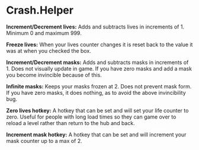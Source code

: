 # Crash.Helper

<b>Increment/Decrement lives:</b> Adds and subtracts lives in increments of 1. Minimum 0 and maximum 999.

<b>Freeze lives:</b> When your lives counter changes it is reset back to the value it was at when you checked the box.

<b>Increment/Decrement masks:</b> Adds and subtracts masks in increments of 1. Does not visually update in game. If you have zero masks and add a mask you become invincible because of this.

<b>Infinite masks:</b> Keeps your masks frozen at 2. Does not prevent mask form. If you have zero masks, it does nothing, as to avoid the above invincibility bug.

<b>Zero lives hotkey:</b> A hotkey that can be set and will set your life counter to zero. Useful for people with long load times so they can game over to reload a level rather than return to the hub and back.

<b>Increment mask hotkey:</b> A hotkey that can be set and will increment your mask counter up to a max of 2.
